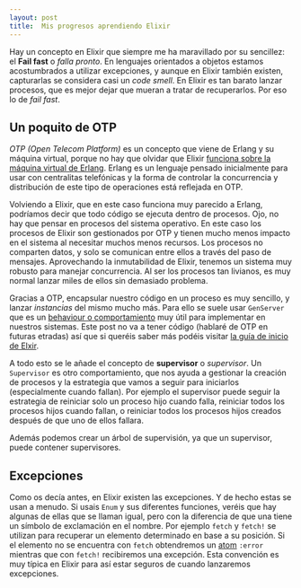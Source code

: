```yaml
---
layout: post
title:  Mis progresos aprendiendo Elixir
---
```


Hay un concepto en Elixir que siempre me ha maravillado por su sencillez: el **Fail fast** o *falla pronto*. En lenguajes orientados a objetos estamos acostumbrados a utilizar excepciones, y aunque en Elixir también existen, capturarlas se considera casi un *code smell*. En Elixir es tan barato lanzar procesos, que es mejor dejar que mueran a tratar de recuperarlos. Por eso lo de *fail fast*.

## Un poquito de OTP

*OTP (Open Telecom Platform)* es un concepto que viene de Erlang y su máquina virtual, porque no hay que olvidar que Elixir [funciona sobre la máquina virtual de Erlang](). Erlang es un lenguaje pensado inicialmente para usar con centralitas telefónicas y la forma de controlar la concurrencia y distribución de este tipo de operaciones está reflejada en OTP.

Volviendo a Elixir, que en este caso funciona muy parecido a Erlang, podríamos decir que todo código se ejecuta dentro de procesos. Ojo, no hay que pensar en procesos del sistema operativo. En este caso los procesos de Elixir son gestionados por OTP y tienen mucho menos impacto en el sistema al necesitar muchos menos recursos. Los procesos no comparten datos, y solo se comunican entre ellos a través del paso de mensajes. Aprovechando la inmutabilidad de Elixir, tenemos un sistema muy robusto para manejar concurrencia. Al ser los procesos tan livianos, es muy normal lanzar miles de ellos sin demasiado problema.

Gracias a OTP, encapsular nuestro código en un proceso es muy sencillo, y lanzar *instancias* del mismo mucho más. Para ello se suele usar `GenServer` que es un [behaviour o comportamiento]() muy útil para implementar en nuestros sistemas. Este post no va a tener código (hablaré de OTP en futuras etradas) así que si queréis saber más podéis visitar [la guía de inicio de Elxir]().

A todo esto se le añade el concepto de **supervisor** o *supervisor*. Un `Supervisor` es otro comportamiento, que nos ayuda a gestionar la creación de procesos y la estrategia que vamos a seguir para iniciarlos (especialmente cuando fallan). Por ejemplo el supervisor puede seguir la estrategia de reiniciar solo un proceso hijo cuando falla, reiniciar todos los procesos hijos cuando fallan, o reiniciar todos los procesos hijos creados después de que uno de ellos fallara.

Además podemos crear un árbol de supervisión, ya que un supervisor, puede contener supervisores.

## Excepciones

Como os decía antes, en Elixir existen las excepciones. Y de hecho estas se usan a menudo. Si usais `Enum` y sus diferentes funciones, veréis que hay algunas de ellas que se llaman igual, pero con la diferencia de que una tiene un símbolo de exclamación en el nombre. Por ejemplo `fetch` y `fetch!` se utilizan para recuperar un elemento determinado en base a su posición. Si el elemento no se encuentra con `fetch` obtendremos un [atom]() `:error` mientras que con `fetch!` recibiremos una excepción. Esta convención es muy típica en Elixir para así estar seguros de cuando lanzaremos excepciones.













